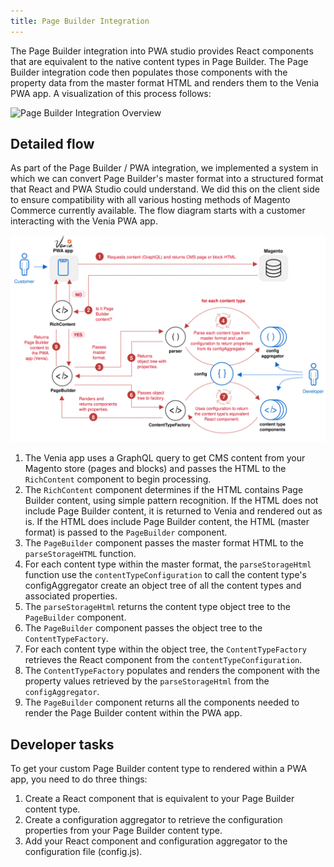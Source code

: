 ```yaml
---
title: Page Builder Integration
---
```


The Page Builder integration into PWA studio provides React components that are equivalent to the native content types in Page Builder. The Page Builder integration code then populates those components with the property data from the master format HTML and renders them to the Venia PWA app. A visualization of this process follows:

![Page Builder Integration Overview](PageBuilderIntegration.svg)

## Detailed flow

As part of the Page Builder / PWA integration, we implemented a system in which we can convert Page Builder's master format into a structured format that React and PWA Studio could understand. We did this on the client side to ensure compatibility with all various hosting methods of Magento Commerce currently available. The flow diagram starts with a customer interacting with the Venia PWA app.

![Page Builder Integration Details](PageBuilderIntegrationDetails.svg)

1. The Venia app uses a GraphQL query to get CMS content from your Magento store (pages and blocks) and passes the HTML to the `RichContent` component to begin processing.
2. The `RichContent` component determines if the HTML contains Page Builder content, using simple pattern recognition. If the HTML does not include Page Builder content, it is returned to Venia and rendered out as is. If the HTML does include Page Builder content, the HTML (master format) is passed to the `PageBuilder` component.
3. The `PageBuilder` component passes the master format HTML to the `parseStorageHTML` function.
4. For each content type within the master format, the `parseStorageHtml` function use the `contentTypeConfiguration` to call the content type's configAggregator create an object tree of all the content types and associated properties.
5. The `parseStorageHtml` returns the content type object tree to the `PageBuilder` component.
6. The `PageBuilder` component passes the object tree to the `ContentTypeFactory`.
7. For each content type within the object tree, the `ContentTypeFactory` retrieves the React component from the `contentTypeConfiguration`.
8. The `ContentTypeFactory` populates and renders the component with the property values retrieved by the `parseStorageHtml` from the `configAggregator`.
9. The `PageBuilder` component returns all the components needed to render the Page Builder content within the PWA app.

## Developer tasks

To get your custom Page Builder content type to rendered within a PWA app, you need to do three things:

1. Create a React component that is equivalent to your Page Builder content type.
2. Create a configuration aggregator to retrieve the configuration properties from your Page Builder content type.
3. Add your React component and configuration aggregator to the configuration file (config.js).
